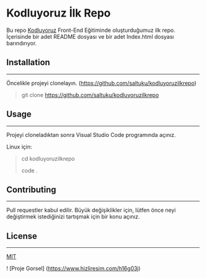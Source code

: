 # Kodluyoruz İlk Repo

Bu repo [Kodluyoruz](https://www.kodluyoruz.org/) Front-End Eğitiminde oluşturduğumuz ilk repo.
İçerisinde bir adet README dosyası ve bir adet Index.html dosyası barındırıyor.

## Installation
---
Öncelikle projeyi clonelayın. (https://github.com/saltuku/kodluyoruzilkrepo)

>git clone https://github.com/saltuku/kodluyoruzilkrepo

## Usage
---

Projeyi cloneladıktan sonra Visual Studio Code programında açınız.

Linux için:

> cd kodluyoruzilkrepo
>
>code .

## Contributing
---
Pull requestler kabul edilir. Büyük değişiklikler için, lütfen önce neyi değiştirmek istediğinizi tartışmak için bir konu açınız.

## License
---
[MIT](https://choosealicense.com/licenses/mit/)

! [Proje Gorsel] (https://www.hizliresim.com/h16g03j)